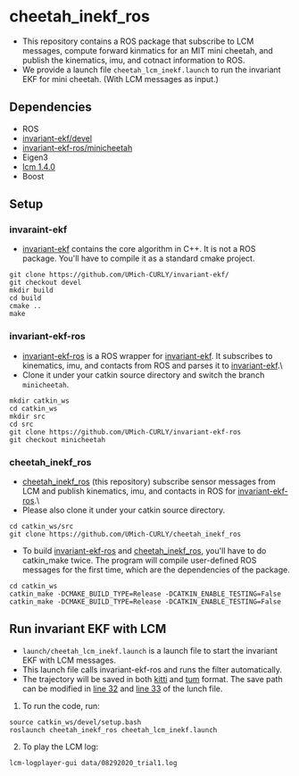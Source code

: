 # cheetah_inekf_ros
* This repository contains a ROS package that subscribe to LCM messages, compute forward kinmatics for an MIT mini cheetah, and publish the kinematics, imu, and cotnact information to ROS.
* We provide a launch file `cheetah_lcm_inekf.launch` to run the invariant EKF for mini cheetah. (With LCM messages as input.)

## Dependencies
* ROS
* [invariant-ekf/devel](https://github.com/UMich-CURLY/invariant-ekf/tree/devel)
* [invariant-ekf-ros/minicheetah](https://github.com/UMich-CURLY/invariant-ekf-ros/tree/minicheetah)
* Eigen3
* [lcm 1.4.0](https://github.com/lcm-proj/lcm/releases/tag/v1.4.0)
* Boost

## Setup
### invaraint-ekf
* [invariant-ekf](https://github.com/UMich-CURLY/invariant-ekf/tree/devel) contains the core algorithm in C++. It is not a ROS package. You'll have to compile it as a standard cmake project.
```
git clone https://github.com/UMich-CURLY/invariant-ekf/
git checkout devel
mkdir build
cd build
cmake ..
make 
```
### invariant-ekf-ros
* [invariant-ekf-ros](https://github.com/UMich-CURLY/invariant-ekf-ros/tree/minicheetah) is a ROS wrapper for [invariant-ekf](https://github.com/UMich-CURLY/invariant-ekf/tree/devel). It subscribes to kinematics, imu, and contacts from ROS and parses it to [invariant-ekf](https://github.com/UMich-CURLY/invariant-ekf/tree/devel).\
* Clone it under your catkin source directory and switch the branch `minicheetah`.
```
mkdir catkin_ws
cd catkin_ws
mkdir src
cd src
git clone https://github.com/UMich-CURLY/invariant-ekf-ros
git checkout minicheetah
```
### cheetah_inekf_ros
* [cheetah_inekf_ros](https://github.com/UMich-CURLY/cheetah_inekf_ros) (this repository) subscribe sensor messages from LCM and publish kinematics, imu, and contacts in ROS for [invariant-ekf-ros](https://github.com/UMich-CURLY/invariant-ekf-ros/tree/minicheetah).\
* Please also clone it under your catkin source directory.
```
cd catkin_ws/src
git clone https://github.com/UMich-CURLY/cheetah_inekf_ros
```
* To build [invariant-ekf-ros](https://github.com/UMich-CURLY/invariant-ekf-ros/tree/minicheetah) and [cheetah_inekf_ros](https://github.com/UMich-CURLY/cheetah_inekf_ros), you'll have to do catkin_make twice. The program will compile user-defined ROS messages for the first time, which are the dependencies of the package.
```
cd catkin_ws
catkin_make -DCMAKE_BUILD_TYPE=Release -DCATKIN_ENABLE_TESTING=False
catkin_make -DCMAKE_BUILD_TYPE=Release -DCATKIN_ENABLE_TESTING=False
```

## Run invariant EKF with LCM
* `launch/cheetah_lcm_inekf.launch` is a launch file to start the invariant EKF with LCM messages. 
* This launch file calls invariant-ekf-ros and runs the filter automatically. 
* The trajectory will be saved in both [kitti](https://github.com/MichaelGrupp/evo/wiki/Formats#kitti---kitti-dataset-pose-format) and [tum](https://github.com/MichaelGrupp/evo/wiki/Formats#tum---tum-rgb-d-dataset-trajectory-format) format. The save path can be modified in [line 32](https://github.com/UMich-CURLY/cheetah_inekf_ros/blob/main/launch/cheetah_lcm_inekf.launch#L32) and [line 33](https://github.com/UMich-CURLY/cheetah_inekf_ros/blob/main/launch/cheetah_lcm_inekf.launch#L33) of the lunch file.

1. To run the code, run:
```
source catkin_ws/devel/setup.bash
roslaunch cheetah_inekf_ros cheetah_lcm_inekf.launch
```
2. To play the LCM log: 
```
lcm-logplayer-gui data/08292020_trial1.log
```
